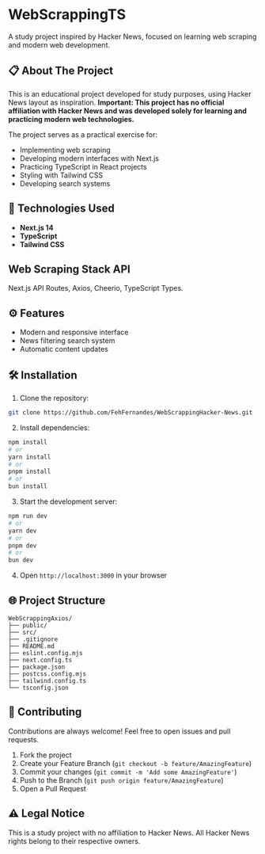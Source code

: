 # WebScrappingTS

A study project inspired by Hacker News, focused on learning web scraping and modern web development.

## 📋 About The Project

This is an educational project developed for study purposes, using Hacker News layout as inspiration. **Important: This project has no official affiliation with Hacker News and was developed solely for learning and practicing modern web technologies.**

The project serves as a practical exercise for:
- Implementing web scraping
- Developing modern interfaces with Next.js
- Practicing TypeScript in React projects
- Styling with Tailwind CSS
- Developing search systems

## 🚀 Technologies Used

- **Next.js 14** 
- **TypeScript**
- **Tailwind CSS**

## Web Scraping Stack API

Next.js API Routes,
Axios,
Cheerio,
TypeScript Types.

## ⚙️ Features

- Modern and responsive interface
- News filtering search system
- Automatic content updates

## 🛠️ Installation

1. Clone the repository:
```bash
git clone https://github.com/FehFernandes/WebScrappingHacker-News.git
```

2. Install dependencies:
```bash
npm install
# or
yarn install
# or
pnpm install
# or
bun install
```

3. Start the development server:
```bash
npm run dev
# or
yarn dev
# or
pnpm dev
# or
bun dev
```

4. Open `http://localhost:3000` in your browser

## 🌐 Project Structure

```
WebScrappingAxios/
├── public/
├── src/
├── .gitignore
├── README.md
├── eslint.config.mjs
├── next.config.ts
├── package.json
├── postcss.config.mjs
├── tailwind.config.ts
└── tsconfig.json
```

## 🤝 Contributing

Contributions are always welcome! Feel free to open issues and pull requests.

1. Fork the project
2. Create your Feature Branch (`git checkout -b feature/AmazingFeature`)
3. Commit your changes (`git commit -m 'Add some AmazingFeature'`)
4. Push to the Branch (`git push origin feature/AmazingFeature`)
5. Open a Pull Request

## ⚠️ Legal Notice

This is a study project with no affiliation to Hacker News. All Hacker News rights belong to their respective owners.
